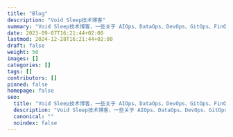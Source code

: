 ```yaml
---
title: "Blog"
description: "Void Sleep技术博客"
summary: "Void Sleep技术博客，一些关于 AIOps、DataOps、DevOps、GitOps、FinOps 、云原生、平台工程、Java 开发的技术分享，右上角点搜索搜你所想。"
date: 2023-09-07T16:21:44+02:00
lastmod: 2024-12-28T16:21:44+02:00
draft: false
weight: 50
images: []
categories: []
tags: []
contributors: []
pinned: false
homepage: false
seo:
  title: "Void Sleep技术博客，一些关于 AIOps、DataOps、DevOps、GitOps、FinOps 、云原生、平台工程、Java 开发的技术分享"
  description: "Void Sleep技术博客，一些关于 AIOps、DataOps、DevOps、GitOps、FinOps 、云原生、平台工程、Java 开发的技术分享"
  canonical: ""
  noindex: false
---
```

